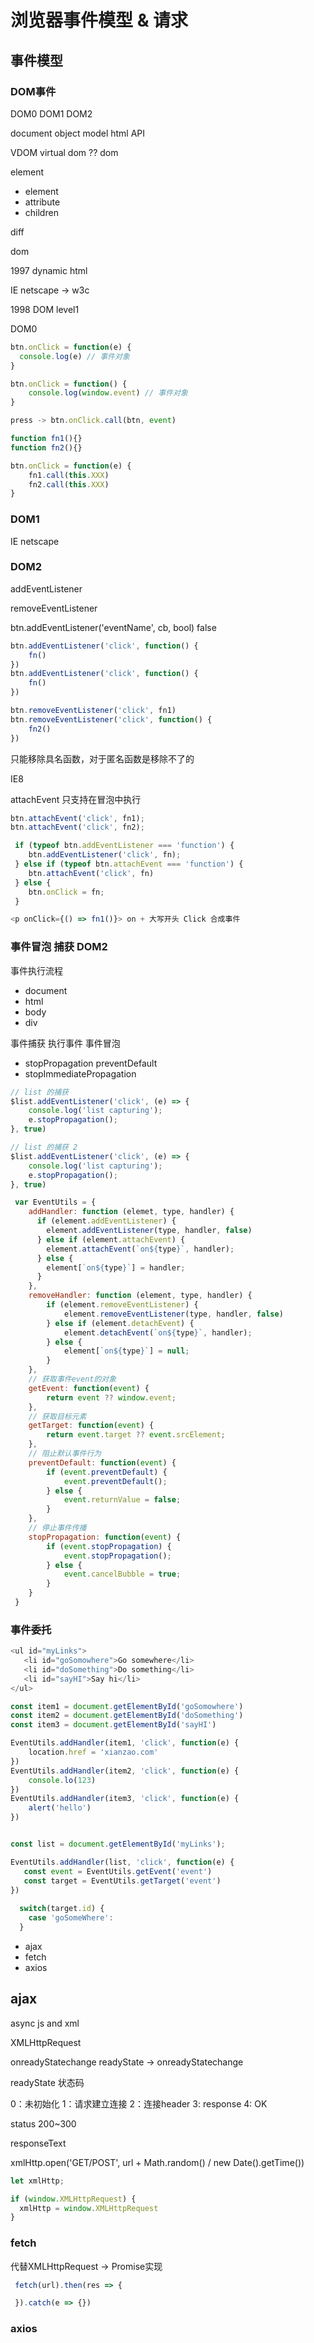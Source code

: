 # 浏览器事件模型 & 请求

## 事件模型

### DOM事件

DOM0 DOM1 DOM2

document object model html API

VDOM virtual dom ?? dom

element <p class style></p>

- element
- attribute
- children

diff

dom 

1997 dynamic html

IE netscape -> w3c

1998 DOM level1 

DOM0
```js
btn.onClick = function(e) {
  console.log(e) // 事件对象
}

btn.onClick = function() {
    console.log(window.event) // 事件对象
}

press -> btn.onClick.call(btn, event)
```
```js
function fn1(){}
function fn2(){}

btn.onClick = function(e) {
    fn1.call(this.XXX)
    fn2.call(this.XXX)
}
```

### DOM1
IE netscape

### DOM2

addEventListener

removeEventListener

btn.addEventListener('eventName', cb, bool) false

```js
btn.addEventListener('click', function() {
    fn()
})
btn.addEventListener('click', function() {
    fn()
})

btn.removeEventListener('click', fn1)
btn.removeEventListener('click', function() {
    fn2()
})
```
只能移除具名函数，对于匿名函数是移除不了的

IE8

attachEvent 只支持在冒泡中执行

```js
btn.attachEvent('click', fn1);
btn.attachEvent('click', fn2);
```

```js
 if (typeof btn.addEventListener === 'function') {
    btn.addEventListener('click', fn);
 } else if (typeof btn.attachEvent === 'function') {
    btn.attachEvent('click', fn) 
 } else {
    btn.onClick = fn;
 }
```

```js
<p onClick={() => fn1()}> on + 大写开头 Click 合成事件
```

### 事件冒泡 捕获 DOM2

事件执行流程

- document
- html
- body
- div

事件捕获
执行事件
事件冒泡

- stopPropagation preventDefault
- stopImmediatePropagation

```js
// list 的捕获
$list.addEventListener('click', (e) => {
    console.log('list capturing');
    e.stopPropagation();
}, true)

// list 的捕获 2 
$list.addEventListener('click', (e) => {
    console.log('list capturing');
    e.stopPropagation();
}, true)
```

```js
 var EventUtils = {
    addHandler: function (elemet, type, handler) {
      if (element.addEventListener) {
        element.addEventListener(type, handler, false)
      } else if (element.attachEvent) {
        element.attachEvent(`on${type}`, handler);
      } else {
        element[`on${type}`] = handler;
      }
    },
    removeHandler: function (element, type, handler) {
        if (element.removeEventListener) {
            element.removeEventListener(type, handler, false)
        } else if (element.detachEvent) {
            element.detachEvent(`on${type}`, handler);
        } else {
            element[`on${type}`] = null;
        }
    },
    // 获取事件event的对象
    getEvent: function(event) {
        return event ?? window.event;
    },
    // 获取目标元素
    getTarget: function(event) {
        return event.target ?? event.srcElement;
    },
    // 阻止默认事件行为
    preventDefault: function(event) {
        if (event.preventDefault) {
            event.preventDefault();
        } else {
            event.returnValue = false;
        }
    },
    // 停止事件传播
    stopPropagation: function(event) {
        if (event.stopPropagation) {
            event.stopPropagation();
        } else {
            event.cancelBubble = true;
        }
    }
 }
```
### 事件委托

```js
<ul id="myLinks">
   <li id="goSomowhere">Go somewhere</li>
   <li id="doSomething">Do something</li>
   <li id="sayHI">Say hi</li>
</ul>

const item1 = document.getElementById('goSomowhere')
const item2 = document.getElementById('doSomething')
const item3 = document.getElementById('sayHI')

EventUtils.addHandler(item1, 'click', function(e) {
    location.href = 'xianzao.com'
})
EventUtils.addHandler(item2, 'click', function(e) {
    console.lo(123)
})
EventUtils.addHandler(item3, 'click', function(e) {
    alert('hello')
})


const list = document.getElementById('myLinks');

EventUtils.addHandler(list, 'click', function(e) {
   const event = EventUtils.getEvent('event')
   const target = EventUtils.getTarget('event')
})
  
  switch(target.id) {
    case 'goSomeWhere':
  }
```

- ajax
- fetch
- axios

## ajax
async js and xml

XMLHttpRequest

onreadyStatechange readyState -> onreadyStatechange

readyState 状态码

0：未初始化
1：请求建立连接
2：连接header
3: response
4: OK

status 200~300

responseText

xmlHttp.open('GET/POST', url + Math.random() / new Date().getTime())

```js
let xmlHttp;

if (window.XMLHttpRequest) {
  xmlHttp = window.XMLHttpRequest
}
```

### fetch

代替XMLHttpRequest -> Promise实现

```js
 fetch(url).then(res => {

 }).catch(e => {})
```

### axios
